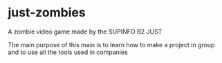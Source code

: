 just-zombies
============

A zombie video game made by the SUPINFO B2 JUST 

The main purpose of this main is to learn how
to make a project in group and to use all the tools used in companies 




